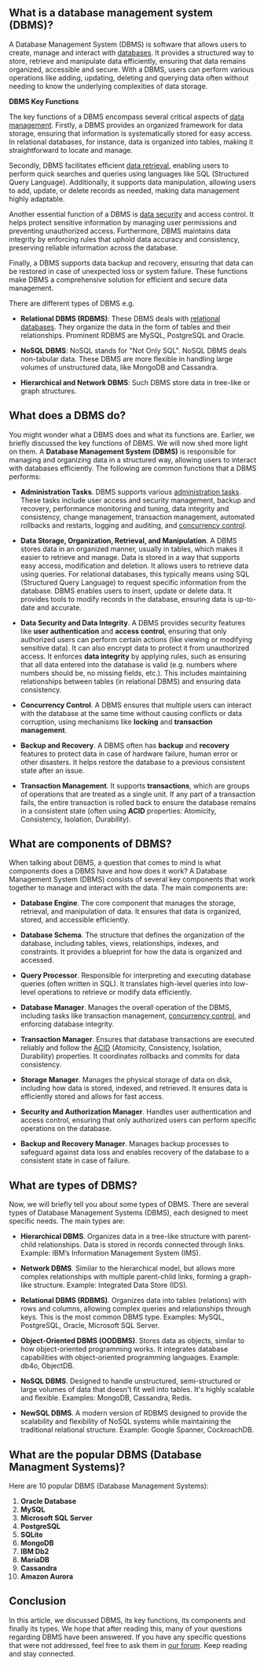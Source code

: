 ## What is a database management system (DBMS)?

A Database Management System (DBMS) is software that allows users to create, manage and interact with [databases][2]. It provides a structured way to store, retrieve and manipulate data efficiently, ensuring that data remains organized, accessible and secure. With a DBMS, users can perform various operations like adding, updating, deleting and querying data often without needing to know the underlying complexities of data storage.

**DBMS Key Functions**

The key functions of a DBMS encompass several critical aspects of [data management][3]. Firstly, a DBMS provides an organized framework for data storage, ensuring that information is systematically stored for easy access. In relational databases, for instance, data is organized into tables, making it straightforward to locate and manage.

Secondly, DBMS facilitates efficient [data retrieval][4], enabling users to perform quick searches and queries using languages like SQL (Structured Query Language). Additionally, it supports data manipulation, allowing users to add, update, or delete records as needed, making data management highly adaptable.

Another essential function of a DBMS is [data security][5] and access control. It helps protect sensitive information by managing user permissions and preventing unauthorized access. Furthermore, DBMS maintains data integrity by enforcing rules that uphold data accuracy and consistency, preserving reliable information across the database.

Finally, a DBMS supports data backup and recovery, ensuring that data can be restored in case of unexpected loss or system failure. These functions make DBMS a comprehensive solution for efficient and secure data management.

There are different types of DBMS e.g.

- **Relational DBMS (RDBMS)**: These DBMS deals with [relational databases][6]. They organize the data in the form of tables and their relationships. Prominent RDBMS are MySQL, PostgreSQL and Oracle.

- **NoSQL DBMS**: NoSQL stands for "Not Only SQL". NoSQL DBMS deals non-tabular data. These DBMS are more flexible in handling large volumes of unstructured data, like MongoDB and Cassandra.

- **Hierarchical and Network DBMS**: Such DBMS store data in tree-like or graph structures.

## What does a DBMS do?

You might wonder what a DBMS does and what its functions are. Earlier, we briefly discussed the key functions of DBMS. We will now shed more light on them. A **Database Management System (DBMS)** is responsible for managing and organizing data in a structured way, allowing users to interact with databases efficiently. The following are common functions that a DBMS performs:

- **Administration Tasks**. DBMS supports various [administration tasks][7]. These tasks include user access and security management, backup and recovery, performance monitoring and tuning, data integrity and consistency, change management, transaction management, automated rollbacks and restarts, logging and auditing, and [concurrency control][8].

- **Data Storage, Organization, Retrieval, and Manipulation**. A DBMS stores data in an organized manner, usually in tables, which makes it easier to retrieve and manage. Data is stored in a way that supports easy access, modification and deletion. It allows users to retrieve data using queries. For relational databases, this typically means using SQL (Structured Query Language) to request specific information from the database. DBMS enables users to insert, update or delete data. It provides tools to modify records in the database, ensuring data is up-to-date and accurate.

- **Data Security and Data Integrity**. A DBMS provides security features like **user authentication** and **access control**, ensuring that only authorized users can perform certain actions (like viewing or modifying sensitive data). It can also encrypt data to protect it from unauthorized access. It enforces **data integrity** by applying rules, such as ensuring that all data entered into the database is valid (e.g. numbers where numbers should be, no missing fields, etc.). This includes maintaining relationships between tables (in relational DBMS) and ensuring data consistency.

- **Concurrency Control**. A DBMS ensures that multiple users can interact with the database at the same time without causing conflicts or data corruption, using mechanisms like **locking** and **transaction management**.

- **Backup and Recovery**. A DBMS often has **backup** and **recovery** features to protect data in case of hardware failure, human error or other disasters. It helps restore the database to a previous consistent state after an issue.

- **Transaction Management**. It supports **transactions**, which are groups of operations that are treated as a single unit. If any part of a transaction fails, the entire transaction is rolled back to ensure the database remains in a consistent state (often using **ACID** properties: Atomicity, Consistency, Isolation, Durability).

## What are components of DBMS?

When talking about DBMS, a question that comes to mind is what components does a DBMS have and how does it work? A Database Management System (DBMS) consists of several key components that work together to manage and interact with the data. The main components are:

- **Database Engine**. The core component that manages the storage, retrieval, and manipulation of data. It ensures that data is organized, stored, and accessible efficiently.

- **Database Schema**. The structure that defines the organization of the database, including tables, views, relationships, indexes, and constraints. It provides a blueprint for how the data is organized and accessed.

- **Query Processor**. Responsible for interpreting and executing database queries (often written in SQL). It translates high-level queries into low-level operations to retrieve or modify data efficiently.

- **Database Manager**. Manages the overall operation of the DBMS, including tasks like transaction management, [concurrency control][8], and enforcing database integrity.

- **Transaction Manager**. Ensures that database transactions are executed reliably and follow the [ACID][9] (Atomicity, Consistency, Isolation, Durability) properties. It coordinates rollbacks and commits for data consistency.

- **Storage Manager**. Manages the physical storage of data on disk, including how data is stored, indexed, and retrieved. It ensures data is efficiently stored and allows for fast access.

- **Security and Authorization Manager**. Handles user authentication and access control, ensuring that only authorized users can perform specific operations on the database.

- **Backup and Recovery Manager**. Manages backup processes to safeguard against data loss and enables recovery of the database to a consistent state in case of failure.

## What are types of DBMS?

Now, we will briefly tell you about some types of DBMS. There are several types of Database Management Systems (DBMS), each designed to meet specific needs. The main types are:

- **Hierarchical DBMS**. Organizes data in a tree-like structure with parent-child relationships. Data is stored in records connected through links. Example: IBM’s Information Management System (IMS).

- **Network DBMS**. Similar to the hierarchical model, but allows more complex relationships with multiple parent-child links, forming a graph-like structure. Example: Integrated Data Store (IDS).

- **Relational DBMS (RDBMS)**. Organizes data into tables (relations) with rows and columns, allowing complex queries and relationships through keys. This is the most common DBMS type. Examples: MySQL, PostgreSQL, Oracle, Microsoft SQL Server.

- **Object-Oriented DBMS (OODBMS)**. Stores data as objects, similar to how object-oriented programming works. It integrates database capabilities with object-oriented programming languages. Example: db4o, ObjectDB.

- **NoSQL DBMS**. Designed to handle unstructured, semi-structured or large volumes of data that doesn't fit well into tables. It's highly scalable and flexible. Examples: MongoDB, Cassandra, Redis.

- **NewSQL DBMS**. A modern version of RDBMS designed to provide the scalability and flexibility of NoSQL systems while maintaining the traditional relational structure. Example: Google Spanner, CockroachDB.

## What are the popular DBMS (Database Managment Systems)?

Here are 10 popular DBMS (Database Management Systems):

1.  **Oracle Database**
2.  **MySQL**
3.  **Microsoft SQL Server**
4.  **PostgreSQL**
5.  **SQLite**
6.  **MongoDB**
7.  **IBM Db2**
8.  **MariaDB**
9.  **Cassandra**
10.  **Amazon Aurora**

## Conclusion

In this article, we discussed DBMS, its key functions, its components and finally its types. We hope that after reading this, many of your questions regarding DBMS have been answered. If you have any specific questions that were not addressed, feel free to ask them in [our forum][1]. Keep reading and stay connected.

[1]: https://forum.fileformat.com/
[2]: https://en.wikipedia.org/wiki/Database
[3]: https://en.wikipedia.org/wiki/Data_management
[4]: https://en.wikipedia.org/wiki/Data_retrieval
[5]: https://en.wikipedia.org/wiki/Data_security
[6]: https://en.wikipedia.org/wiki/Relational_database
[7]: https://en.wikipedia.org/wiki/Database_administration
[8]: https://en.wikipedia.org/wiki/Concurrency_control
[9]: https://en.wikipedia.org/wiki/ACID
